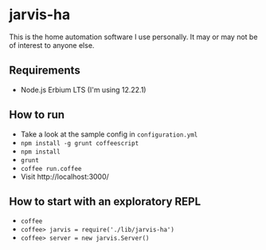 jarvis-ha
=========

This is the home automation software I use personally. It may or may not be
of interest to anyone else.

Requirements
------------

* Node.js Erbium LTS (I'm using 12.22.1)

How to run
----------

* Take a look at the sample config in ``configuration.yml``
* ``npm install -g grunt coffeescript``
* ``npm install``
* ``grunt``
* ``coffee run.coffee``
* Visit http://localhost:3000/

How to start with an exploratory REPL
-------------------------------------

* ``coffee``
* ``coffee> jarvis = require('./lib/jarvis-ha')``
* ``coffee> server = new jarvis.Server()``
